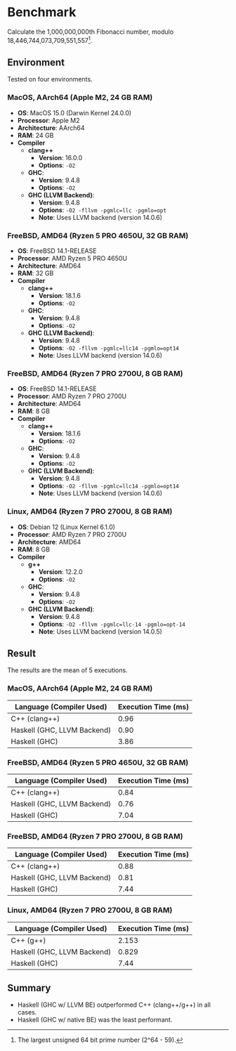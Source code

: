 # Benchmark

Calculate the 1,000,000,000th Fibonacci number, modulo
18,446,744,073,709,551,557[^1].

[^1]: The largest unsigned 64 bit prime number (2^64 - 59).

## Environment

Tested on four environments.

### MacOS, AArch64 (Apple M2, 24 GB RAM)

- **OS**: MacOS 15.0 (Darwin Kernel 24.0.0)
- **Processor**: Apple M2
- **Architecture**: AArch64
- **RAM**: 24 GB
- **Compiler**
  - **clang++**
    - **Version**: 16.0.0
    - **Options**: `-O2`
  - **GHC**:
    - **Version**: 9.4.8
    - **Options**: `-O2`
  - **GHC (LLVM Backend)**:
    - **Version**: 9.4.8
    - **Options**: `-O2 -fllvm -pgmlc=llc -pgmlo=opt`
    - **Note**: Uses LLVM backend (version 14.0.6)

### FreeBSD, AMD64 (Ryzen 5 PRO 4650U, 32 GB RAM)

- **OS**: FreeBSD 14.1-RELEASE
- **Processor**: AMD Ryzen 5 PRO 4650U
- **Architecture**: AMD64
- **RAM**: 32 GB
- **Compiler**
  - **clang++**
    - **Version**: 18.1.6
    - **Options**: `-O2`
  - **GHC**:
    - **Version**: 9.4.8
    - **Options**: `-O2`
  - **GHC (LLVM Backend)**:
    - **Version**: 9.4.8
    - **Options**: `-O2 -fllvm -pgmlc=llc14 -pgmlo=opt14`
    - **Note**: Uses LLVM backend (version 14.0.6)

### FreeBSD, AMD64 (Ryzen 7 PRO 2700U, 8 GB RAM)

- **OS**: FreeBSD 14.1-RELEASE
- **Processor**: AMD Ryzen 7 PRO 2700U
- **Architecture**: AMD64
- **RAM**: 8 GB
- **Compiler**
  - **clang++**
    - **Version**: 18.1.6
    - **Options**: `-O2`
  - **GHC**:
    - **Version**: 9.4.8
    - **Options**: `-O2`
  - **GHC (LLVM Backend)**:
    - **Version**: 9.4.8
    - **Options**: `-O2 -fllvm -pgmlc=llc14 -pgmlo=opt14`
    - **Note**: Uses LLVM backend (version 14.0.6)

### Linux, AMD64 (Ryzen 7 PRO 2700U, 8 GB RAM)

- **OS**: Debian 12 (Linux Kernel 6.1.0)
- **Processor**: AMD Ryzen 7 PRO 2700U
- **Architecture**: AMD64
- **RAM**: 8 GB
- **Compiler**
  - **g++**
    - **Version**: 12.2.0
    - **Options**: `-O2`
  - **GHC**:
    - **Version**: 9.4.8
    - **Options**: `-O2`
  - **GHC (LLVM Backend)**:
    - **Version**: 9.4.8
    - **Options**: `-O2 -fllvm -pgmlc=llc-14 -pgmlo=opt-14`
    - **Note**: Uses LLVM backend (version 14.0.5)

## Result

The results are the mean of 5 executions.

### MacOS, AArch64 (Apple M2, 24 GB RAM)

|Language (Compiler Used)|Execution Time (ms)|
|------------------------|-------------------|
|C++ (clang++)|0.96|
|Haskell (GHC, LLVM Backend)|0.90|
|Haskell (GHC)|3.86|

### FreeBSD, AMD64 (Ryzen 5 PRO 4650U, 32 GB RAM)

|Language (Compiler Used)|Execution Time (ms)|
|------------------------|-------------------|
|C++ (clang++)|0.84|
|Haskell (GHC, LLVM Backend)|0.76|
|Haskell (GHC)|7.04|

### FreeBSD, AMD64 (Ryzen 7 PRO 2700U, 8 GB RAM)

|Language (Compiler Used)|Execution Time (ms)|
|------------------------|-------------------|
|C++ (clang++)|0.88|
|Haskell (GHC, LLVM Backend)|0.81|
|Haskell (GHC)|7.44|

### Linux, AMD64 (Ryzen 7 PRO 2700U, 8 GB RAM)

|Language (Compiler Used)|Execution Time (ms)|
|------------------------|-------------------|
|C++ (g++)|2.153|
|Haskell (GHC, LLVM Backend)|0.829|
|Haskell (GHC)|7.44|

## Summary

- Haskell (GHC w/ LLVM BE) outperformed C++ (clang++/g++) in all cases.
- Haskell (GHC w/ native BE) was the least performant.

